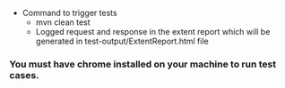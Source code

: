 - Command to trigger tests
  - mvn clean test
  - Logged request and response in the extent report which will be generated in test-output/ExtentReport.html file


### You must have chrome installed on your machine to run test cases.